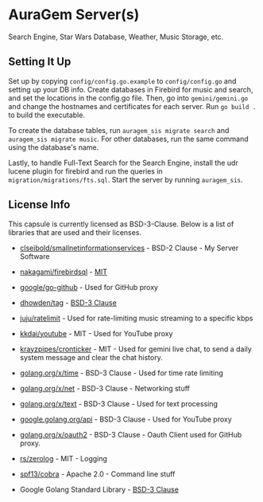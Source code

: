 # AuraGem Server(s)

Search Engine, Star Wars Database, Weather, Music Storage, etc.

## Setting It Up

Set up by copying `config/config.go.example` to `config/config.go` and setting up your DB info. Create databases in Firebird for music and search, and set the locations in the config.go file. Then, go into `gemini/gemini.go` and change the hostnames and certificates for each server. Run `go build .` to build the executable.

To create the database tables, run `auragem_sis migrate search` and `auragem_sis migrate music`. For other databases, run the same command using the database's name.

Lastly, to handle Full-Text Search for the Search Engine, install the udr lucene plugin for firebird and run the queries in `migration/migrations/fts.sql`. Start the server by running `auragem_sis`.

## License Info
This capsule is currently licensed as BSD-3-Clause. Below is a list of libraries that are used and their licenses.

* [clseibold/smallnetinformationservices](https://gitlab.com/sis-suite/smallnetinformationservices) - BSD-2 Clause - My Server Software

* [nakagami/firebirdsql](https://github.com/nakagami/firebirdsql) - [MIT](https://opensource.org/licenses/MIT)
* [google/go-github](https://github.com/google/go-github/) - Used for GitHub proxy
* [dhowden/tag](https://github.com/dhowden/tag) - [BSD-3 Clause](https://opensource.org/licenses/BSD-2-Clause)
* [juju/ratelimit](https://github.com/juju/ratelimit) - Used for rate-limiting music streaming to a specific kbps
* [kkdai/youtube](https://github.com/kkdai/youtube) - MIT - Used for YouTube proxy
* [krayzpipes/cronticker](https://github.com/krayzpipes/cronticker) - MIT - Used for gemini live chat, to send a daily system message and clear the chat history.

* [golang.org/x/time](https://golang.org/x/time) - BSD-3 Clause - Used for time rate limiting
* [golang.org/x/net](https://golang.org/x/net) - BSD-3 Clause - Networking stuff
* [golang.org/x/text](https://golang.org/x/text) - BSD-3 Clause - Used for text processing
* [google.golang.org/api](https://google.golang.org/api) - BSD-3 Clause - Used for YouTube proxy
* [golang.org/x/oauth2](https://golang.org/x/oauth2) - BSD-3 Clause - Oauth Client used for GitHub proxy.

* [rs/zerolog](https://github.com/rs/zerolog) - MIT - Logging
* [spf13/cobra](https://github.com/spf13/cobra) - Apache 2.0 - Command line stuff

* Google Golang Standard Library - [BSD-3 Clause](https://opensource.org/licenses/BSD-3-Clause)
